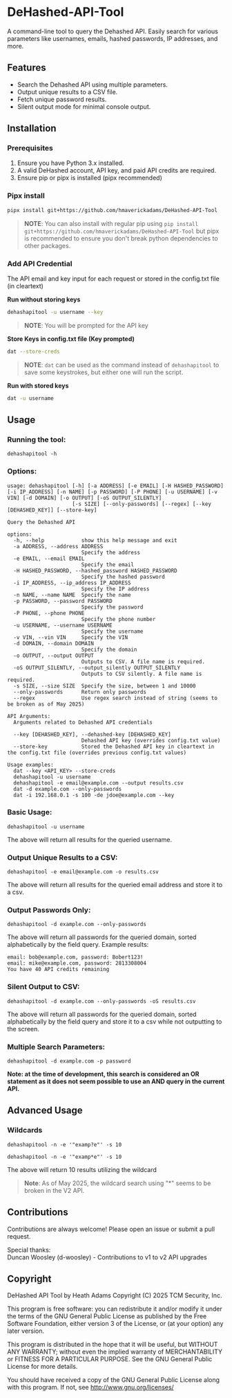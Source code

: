 # DeHashed-API-Tool
A command-line tool to query the Dehashed API. Easily search for various parameters like usernames, emails, hashed passwords, IP addresses, and more.

## Features
- Search the Dehashed API using multiple parameters.
- Output unique results to a CSV file.
- Fetch unique password results.
- Silent output mode for minimal console output.

## Installation
### Prerequisites
1. Ensure you have Python 3.x installed.
2. A valid DeHashed account, API key, and paid API credits are required.
3. Ensure pip or pipx is installed (pipx recommended)

### Pipx install
```bash
pipx install git+https://github.com/hmaverickadams/DeHashed-API-Tool
```

> **NOTE**: You can also install with regular pip using `pip install git+https://github.com/hmaverickadams/DeHashed-API-Tool` but pipx is recommended to ensure you don't break python dependencies to other packages.

### Add API Credential
The API email and key input for each request or stored in the config.txt file (in cleartext)

**Run without storing keys**
```bash
dehashapitool -u username --key
```
> **NOTE**: You will be prompted for the API key

**Store Keys in config.txt file (Key prompted)**
```bash
dat --store-creds
```

> **NOTE**: `dat` can be used as the command instead of `dehashapitool` to save some keystrokes, but either one will run the script.

**Run with stored keys**
```bash
dat -u username
```

## Usage
### Running the tool:
`dehashapitool -h`

### Options:
```
usage: dehashapitool [-h] [-a ADDRESS] [-e EMAIL] [-H HASHED_PASSWORD] [-i IP_ADDRESS] [-n NAME] [-p PASSWORD] [-P PHONE] [-u USERNAME] [-v VIN] [-d DOMAIN] [-o OUTPUT] [-oS OUTPUT_SILENTLY]
                     [-s SIZE] [--only-passwords] [--regex] [--key [DEHASHED_KEY]] [--store-key]

Query the Dehashed API

options:
  -h, --help            show this help message and exit
  -a ADDRESS, --address ADDRESS
                        Specify the address
  -e EMAIL, --email EMAIL
                        Specify the email
  -H HASHED_PASSWORD, --hashed_password HASHED_PASSWORD
                        Specify the hashed password
  -i IP_ADDRESS, --ip_address IP_ADDRESS
                        Specify the IP address
  -n NAME, --name NAME  Specify the name
  -p PASSWORD, --password PASSWORD
                        Specify the password
  -P PHONE, --phone PHONE
                        Specify the phone number
  -u USERNAME, --username USERNAME
                        Specify the username
  -v VIN, --vin VIN     Specify the VIN
  -d DOMAIN, --domain DOMAIN
                        Specify the domain
  -o OUTPUT, --output OUTPUT
                        Outputs to CSV. A file name is required.
  -oS OUTPUT_SILENTLY, --output_silently OUTPUT_SILENTLY
                        Outputs to CSV silently. A file name is required.
  -s SIZE, --size SIZE  Specify the size, between 1 and 10000
  --only-passwords      Return only passwords
  --regex               Use regex search instead of string (seems to be broken as of May 2025)

API Arguments:
  Arguments related to Dehashed API credentials

  --key [DEHASHED_KEY], --dehashed-key [DEHASHED_KEY]
                        Dehashed API key (overrides config.txt value)
  --store-key           Stored the Dehashed API key in cleartext in the config.txt file (overrides previous config.txt values)

Usage examples:
  dat --key <API_KEY> --store-creds
  dehashapitool -u username
  dehashapitool -e email@example.com --output results.csv
  dat -d example.com --only-passwords
  dat -i 192.168.0.1 -s 100 -de jdoe@example.com --key
```

### Basic Usage:
`dehashapitool -u username`

The above will return all results for the queried username.

### Output Unique Results to a CSV:
`dehashapitool -e email@example.com -o results.csv`

The above will return all results for the queried email address and store it to a csv.

### Output Passwords Only:
`dehashapitool -d example.com --only-passwords`

The above will return all passwords for the queried domain, sorted alphabetically by the field query.  Example results:
```
email: bob@example.com, password: Bobert123!
email: mike@example.com, password: 2813308004
You have 40 API credits remaining
```

### Silent Output to CSV:
`dehashapitool -d example.com --only-passwords -oS results.csv`

The above will return all passwords for the queried domain, sorted alphabetically by the field query and store it to a csv while not outputting to the screen.

### Multiple Search Parameters:
`dehashapitool -d example.com -p password`

**Note: at the time of development, this search is considered an OR statement as it does not seem possible to use an AND query in the current API.**

## Advanced Usage
### Wildcards
`dehashapitool -n -e '"examp?e"' -s 10`

`dehashapitool -n -e '"examp*e"' -s 10`

The above will return 10 results utilizing the wildcard

> **Note**: As of May 2025, the wildcard search using "*" seems to be broken in the V2 API.

## Contributions
Contributions are always welcome! Please open an issue or submit a pull request.

Special thanks:<br/>
Duncan Woosley (d-woosley) - Contributions to v1 to v2 API upgrades

## Copyright
DeHashed API Tool by Heath Adams Copyright (C) 2025 TCM Security, Inc.

This program is free software: you can redistribute it and/or modify it under the terms of the GNU General Public License as published by the Free Software Foundation, either version 3 of the License, or (at your option) any later version.

This program is distributed in the hope that it will be useful, but WITHOUT ANY WARRANTY; without even the implied warranty of MERCHANTABILITY or FITNESS FOR A PARTICULAR PURPOSE. See the GNU General Public License for more details.

You should have received a copy of the GNU General Public License along with this program. If not, see http://www.gnu.org/licenses/
